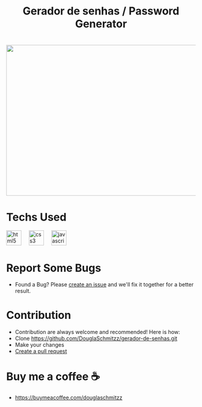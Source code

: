<h1 align="center">Gerador de senhas / Password Generator<h1/>

<div align="center">
  <img height="400" width= "600" src="https://github.com/user-attachments/assets/0a64eb80-cf8f-4361-96c5-35f8de36c7bc"/>
</div> 

# Techs Used
<div align="left">
  <img src="https://cdn.jsdelivr.net/gh/devicons/devicon/icons/html5/html5-original.svg" height="40" alt="html5 logo"  />
  <img width="12" />
  <img src="https://cdn.jsdelivr.net/gh/devicons/devicon/icons/css3/css3-original.svg" height="40" alt="css3 logo"  />
  <img width="12" />
  <img src="https://cdn.jsdelivr.net/gh/devicons/devicon/icons/javascript/javascript-original.svg" height="40" alt="javascript logo"  />
</div>



# Report Some Bugs
- Found a Bug? Please  <a href= "https://github.com/DouglaSchmitzz/gerador-de-senhas/issues"> create an issue</a> and we'll fix it together for a better result.


# Contribution 


- Contribution are always welcome and recommended! Here is how:
- Clone https://github.com/DouglaSchmitzz/gerador-de-senhas.git
- Make your changes
- <a href= "https://github.com/DouglaSchmitzz/gerador-de-senhas/pulls">Create a pull request<a/>

# Buy me a coffee ☕
- https://buymeacoffee.com/douglaschmitzz 
